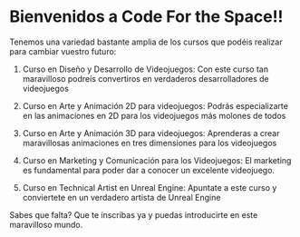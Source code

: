 # Bienvenidos a Code For the Space!!

Tenemos una variedad bastante amplia de los cursos que podéis realizar 
para cambiar vuestro futuro:

1. Curso en Diseño y Desarrollo de Videojuegos: Con este curso tan 
maravilloso podreís convertiros en verdaderos desarrolladores de videojuegos

2. Curso en Arte y Animación 2D para videojuegos: Podrás especializarte
en las animaciones en 2D para los videojuegos más molones de todos

3. Curso en Arte y Animación 3D para videojuegos: Aprenderas a crear
maravillosas animaciones en tres dimensiones para los videojuegos

4. Curso en Marketing y Comunicación para los Videojuegos: El marketing
es fundamental para poder dar a conocer un excelente videojuego.

5. Curso en Technical Artist en Unreal Engine: Apuntate a este curso y
conviertete en un verdadero artista de Unreal Engine

Sabes que falta? Que te inscribas ya y puedas introducirte en este 
maravilloso mundo.

